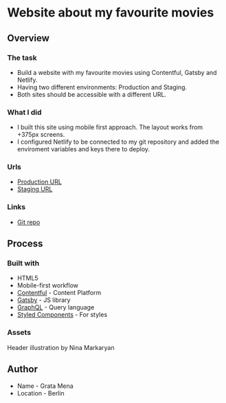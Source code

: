 # Website about my favourite movies

## Overview

### The task

- Build a website with my favourite movies using Contentful, Gatsby and Netlify.
- Having two different environments: Production and Staging.
- Both sites should be accessible with a different URL.

### What I did

- I built this site using mobile first approach. The layout works from +375px screens.
- I configured Netlify to be connected to my git repository and added the enviroment variables and keys there to deploy.

### Urls

- [Production URL](https://prod-grata-contentful.netlify.app)
- [Staging URL](https://stage-grata-contentful.netlify.app)

### Links

- [Git repo](https://github.com/gmena-alb/My-fav-movies)

## Process

### Built with

- HTML5
- Mobile-first workflow
- [Contentful](https://www.contentful.com/) - Content Platform
- [Gatsby](https://www.gatsbyjs.com/) - JS library
- [GraphQL](https://graphql.org/) - Query language
- [Styled Components](https://styled-components.com/) - For styles

### Assets

Header illustration by Nina Markaryan

## Author

- Name - Grata Mena
- Location - Berlin
